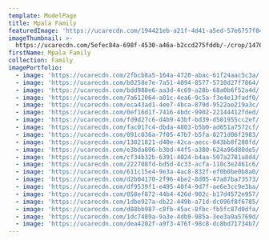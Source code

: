 ```yaml
---
template: ModelPage
title: Mpala Family
featuredImage: 'https://ucarecdn.com/194421eb-a21f-4d41-a5ed-57e6757f8424/'
imageThumbnail: >-
  https://ucarecdn.com/5efec84a-698f-4530-a46a-b2ccd275fddb/-/crop/1476x1707/493,0/-/preview/
firstName: Mpala Family
collection: Family
imagePortfolio:
  - image: 'https://ucarecdn.com/2fbcb8a5-164a-4720-abac-61f24aac5c3a/'
  - image: 'https://ucarecdn.com/b0258e7e-7a51-4094-8577-5710d27f7864/'
  - image: 'https://ucarecdn.com/bdd988e6-aa3d-4c69-a28b-68a0b6f52a4d/'
  - image: 'https://ucarecdn.com/7a612064-a01c-4ea6-9c5a-f3e4e13fadf0/'
  - image: 'https://ucarecdn.com/eca43ad1-4ee7-4bca-879d-9522ae219a3c/'
  - image: 'https://ucarecdn.com/0ef16d1f-7416-4bdc-9902-22144412fded/'
  - image: 'https://ucarecdn.com/fd9d27c6-d4b9-43bf-bd39-d501955cc2ef/'
  - image: 'https://ucarecdn.com/fac017c4-dbda-4803-b5b0-ad651a7572cf/'
  - image: 'https://ucarecdn.com/091c036a-7f05-47b7-b5fa-8271d06f2983/'
  - image: 'https://ucarecdn.com/13021821-d40e-42ca-aecc-043bb8f280fd/'
  - image: 'https://ucarecdn.com/e3bda806-b3bd-44f5-a380-624a96d88de5/'
  - image: 'https://ucarecdn.com/cf34b32b-6391-4024-b4aa-507a2781a8d4/'
  - image: 'https://ucarecdn.com/222708fd-bd5d-4c33-acfa-110c3e2461c6/'
  - image: 'https://ucarecdn.com/611c15e4-9e3a-4ac8-832f-ef0b0be0b8a0/'
  - image: 'https://ucarecdn.com/d2b04170-2f96-4be2-8d05-47a87ba73573/'
  - image: 'https://ucarecdn.com/df9539f1-e495-40f4-9d7f-ae6e3cc9e3ba/'
  - image: 'https://ucarecdn.com/058ef872-44b4-426d-902c-b17d4572e957/'
  - image: 'https://ucarecdn.com/1dbe927a-db22-449b-a71d-dc096f8f6785/'
  - image: 'https://ucarecdn.com/d88bb987-c8fb-45ac-8fbc-fb5fc87d0dfa/'
  - image: 'https://ucarecdn.com/1dc7489a-9a3e-4db9-985a-3ee3a9a5769d/'
  - image: 'https://ucarecdn.com/dea4202f-a9f3-476f-98c8-dc8bd71734b7/'
---
```


